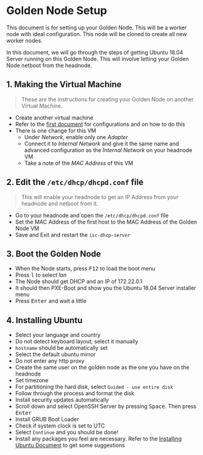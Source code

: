 # Golden Node Setup

This document is for setting up your Golden Node.
This will be a worker node with ideal configuration.
This node will be cloned to create all new worker nodes.

In this document, we will go through the steps of getting Ubuntu 18.04 Server running on this Golden Node.
This will involve letting your Golden Node netboot from the headnode.

## 1. Making the Virtual Machine

> These are the instructions for creating your Golden Node on another Virtual Machine.

* Create another virtual machine
* Refer to the [first document](01_installing-ubuntu.md) for configurations and on how to do this
* There is one change for this VM
  * Under *Network*, enable only one *Adapter*
  * Connect it to *Internal Network* and give it the same name and advanced configuration as the *Internal Network* on your headnode VM
  * Take a note of the *MAC Address* of this VM

## 2. Edit the `/etc/dhcp/dhcpd.conf` file

> This will enable your headnode to get an IP Address from your headnode and netboot from it.

* Go to your headnode and open the `/etc/dhcp/dhcpd.conf` file
* Set the MAC Address of the first host to the MAC Address of the Golden Node VM
* Save and Exit and restart the `isc-dhcp-server`

## 3. Boot the Golden Node

* When the Node starts, press <kbd>F12</kbd> to load the boot menu
* Press <kbd>l</kbd> to select *lan*
* The Node should get DHCP and an IP of 172.22.0.1
* It should then PXE-Boot and show you the Ubuntu 18.04 Server installer menu
* Press <kbd>Enter</kbd> and wait a little

## 4. Installing Ubuntu

* Select your language and country
* Do not detect keyboard layout, select it manually
* `hostname` should be automatically set
* Select the default ubuntu mirror
* Do not enter any http proxy
* Create the same user on the golden node as the one you have on the headnode
* Set timezone
* For partitioning the hard disk, select `Guided - use entire disk`
* Follow through the process and format the disk
* Install security updates automatically
* Scroll down and select OpenSSH Server by pressing <kbd>Space</kbd>.
Then press <kbd>Enter</kbd>
* Install GRUB Boot Loader
* Check if system clock is set to UTC
* Select `Continue` and you should be done!
* Install any packages you feel are necessary.
Refer to the [Installing Ubuntu Document](01_installing-ubuntu.md) to get some suggestions
